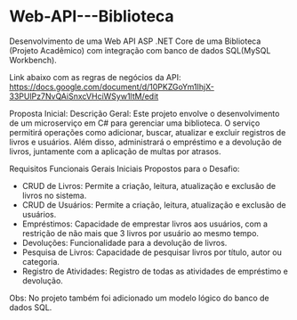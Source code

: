 # Web-API---Biblioteca
Desenvolvimento de uma Web API ASP .NET Core de uma Biblioteca (Projeto Acadêmico) com integração com banco de dados SQL(MySQL Workbench).

Link abaixo com as regras de negócios da API:
https://docs.google.com/document/d/10PKZGoYm1IhjX-33PUlPz7NvQAiSnxcVHciWSyw1ltM/edit

Proposta Inicial:
Descrição Geral: Este projeto envolve o desenvolvimento de um microserviço em C#
para gerenciar uma biblioteca. O serviço permitirá operações como adicionar, buscar,
atualizar e excluir registros de livros e usuários. Além disso, administrará o empréstimo
e a devolução de livros, juntamente com a aplicação de multas por atrasos.

Requisitos Funcionais Gerais Iniciais Propostos para o Desafio:
- CRUD de Livros: Permite a criação, leitura, atualização e exclusão de livros no
sistema.
- CRUD de Usuários: Permite a criação, leitura, atualização e exclusão de
usuários.
- Empréstimos: Capacidade de emprestar livros aos usuários, com a restrição de
não mais que 3 livros por usuário ao mesmo tempo.
- Devoluções: Funcionalidade para a devolução de livros.
- Pesquisa de Livros: Capacidade de pesquisar livros por título, autor ou
categoria.
- Registro de Atividades: Registro de todas as atividades de empréstimo e
devolução.

Obs: No projeto também foi adicionado um modelo lógico do banco de dados SQL.
